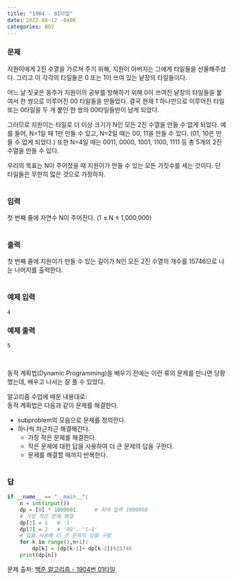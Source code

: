```yaml
---
title: "1904 - 01타일"
date: 2022-08-12 -0400
categories: BOJ
---
```


### 문제

지원이에게 2진 수열을 가르쳐 주기 위해, 지원이 아버지는 그에게 타일들을 선물해주셨다. 그리고 이 각각의 타일들은 0 또는 1이 쓰여 있는 낱장의 타일들이다.

어느 날 짓궂은 동주가 지원이의 공부를 방해하기 위해 0이 쓰여진 낱장의 타일들을 붙여서 한 쌍으로 이루어진 00 타일들을 만들었다. 결국 현재 1 하나만으로 이루어진 타일 또는 0타일을 두 개 붙인 한 쌍의 00타일들만이 남게 되었다.

그러므로 지원이는 타일로 더 이상 크기가 N인 모든 2진 수열을 만들 수 없게 되었다. 예를 들어, N=1일 때 1만 만들 수 있고, N=2일 때는 00, 11을 만들 수 있다. (01, 10은 만들 수 없게 되었다.) 또한 N=4일 때는 0011, 0000, 1001, 1100, 1111 등 총 5개의 2진 수열을 만들 수 있다.

우리의 목표는 N이 주어졌을 때 지원이가 만들 수 있는 모든 가짓수를 세는 것이다. 단 타일들은 무한히 많은 것으로 가정하자.
<br/><br/>

### 입력

첫 번째 줄에 자연수 N이 주어진다. (1 ≤ N ≤ 1,000,000)
<br/><br/>

### 출력

첫 번째 줄에 지원이가 만들 수 있는 길이가 N인 모든 2진 수열의 개수를 15746으로 나눈 나머지를 출력한다.
<br/><br/>

### 예제 입력
```
4
```

### 예제 출력
```
5
```
<br/>

동적 계획법(Dynamic Programming)을 배우기 전에는 이런 류의 문제를 만나면 당황했는데, 배우고 나서는 잘 풀 수 있었다.

알고리즘 수업에 배운 내용대로:<br/>
동적 계획법은 다음과 같이 문제를 해결한다.
- subproblem의 모음으로 문제를 정의한다.
- 하나씩 차근차근 해결해간다.
  - 가장 작은 문제를 해결한다.
  - 작은 문제에 대한 답을 사용하여 더 큰 문제의 답을 구한다.
  - 문제를 해결할 때까지 반복한다.
<br/><br/>
### 답

```python
if __name__ == "__main__":
	n = int(input())
	dp = [0] * 1000001		# 최대 입력 1000000
	# 가장 작은 문제 해결
	dp[1] = 1	# '1'
	dp[2] = 2	# '00', '1-1'
	# 답을 사용해 더 큰 문제의 답을 구함
	for k in range(3,n+1):
		dp[k] = (dp[k-1]+ dp[k-2])%15746
	print(dp[n])
```

문제 출처: [백준 알고리즘 - 1904번 01타일][boj-algo]

[boj-algo]: https://www.acmicpc.net/problem/1904